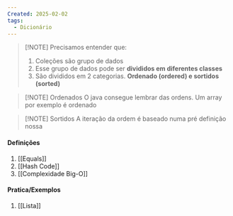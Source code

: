 ```yaml
---
Created: 2025-02-02
tags:
  - Dicionário
---
```



> [!NOTE] Precisamos entender que:
>1. Coleções são grupo de dados
>2. Esse grupo de dados pode ser **divididos em diferentes classes**
>3. São divididos em 2 categorias. **Ordenado (ordered) e sortidos (sorted)**


> [!NOTE] Ordenados
> O java consegue lembrar das ordens. Um array por exemplo é ordenado


> [!NOTE] Sortidos
> A iteração da ordem é baseado numa pré definição nossa

#### Definições
1. [[Equals]]
2. [[Hash Code]]
3. [[Complexidade Big-O]]

#### Pratica/Exemplos

 1. [[Lista]]

